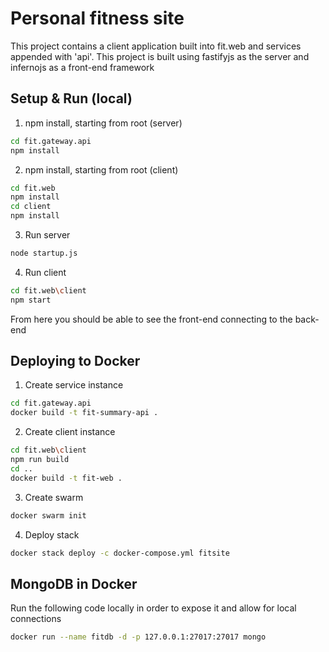 # Personal fitness site
This project contains a client application built into fit.web and services appended with 'api'.
This project is built using fastifyjs as the server and infernojs as a front-end framework

## Setup & Run (local)
1. npm install, starting from root (server)
``` bash
cd fit.gateway.api
npm install
```
2. npm install, starting from root (client)
``` bash
cd fit.web
npm install
cd client
npm install
```
3. Run server
``` bash
node startup.js
```
4. Run client
``` bash
cd fit.web\client
npm start
```
From here you should be able to see the front-end connecting to the back-end

## Deploying to Docker
1. Create service instance
``` bash
cd fit.gateway.api
docker build -t fit-summary-api .
```
2. Create client instance
``` bash
cd fit.web\client
npm run build
cd ..
docker build -t fit-web .
```
3. Create swarm
``` bash
docker swarm init
```
4. Deploy stack
``` bash
docker stack deploy -c docker-compose.yml fitsite
```

## MongoDB in Docker
Run the following code locally in order to expose it and allow for local connections
``` bash
docker run --name fitdb -d -p 127.0.0.1:27017:27017 mongo
```